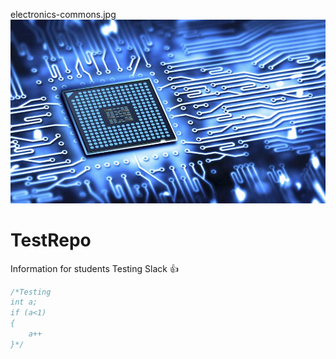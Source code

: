 electronics-commons.jpg
<img src="electronics-commons.jpg" width="800">

# TestRepo
Information for students
Testing Slack :thumbsup:

```c
/*Testing
int a;
if (a<1)
{
    a++
}*/
```

